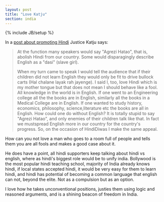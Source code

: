 ```yaml
---
layout: post
title: "Love Katju"
section: india
---
```

{% include JB/setup %}

In a [post about promoting
Hindi](http://justicekatju.blogspot.in/2012/09/required-two-tongues_20.html)
Justice Katju says:

> At the function many speakers would say "Agrezi Hatao", that is, abolish
> Hindi from our country. Some would disparagingly describe English as a "dasi"
> (slave girl).
>
> When my turn came to speak I would tell the audience that if their children
> did not learn English they would only be fit to drive bullock carts (Hal
> chalane layak rah jayenge). I said I, too, love Hindi which is my mother
> tongue but that does not mean I should behave like a fool. All knowledge in
> the world is in English. If one went to an Engineering college all the the
> books are in English, similarly all the books in a Medical College are in
> English. If one wanted to study history, economics, philosophy,
> science,literature etc the books are all in English. How could one do without
> English? It is totally stupid to say "Agrezi Hatao", and only enemies of
> their children talk like that. In fact we mustspread English more in our
> country for the country's progress. So, on the occasion of HindiDiwas I make
> the same appeal.

How can you not love a man who goes to a room full of people and tells them you
are all fools and makes a good case about it.

He does have a point, all hindi supporters keep talking about hindi vs english,
where as hindi's biggest role would be to unify india. Bollywood is the most
popular hindi teaching school, majority of India already knows hindi, if local
states accepted hindi, it would be very easy for them to learn hindi, and hindi
has potential of becoming a common language that english can not, beyond the
elite. Not as a compulsion but as an option.

I love how he takes unconventional positions, justies them using logic and
reasoned arguments, and is a shining beacon of freedom in India.

